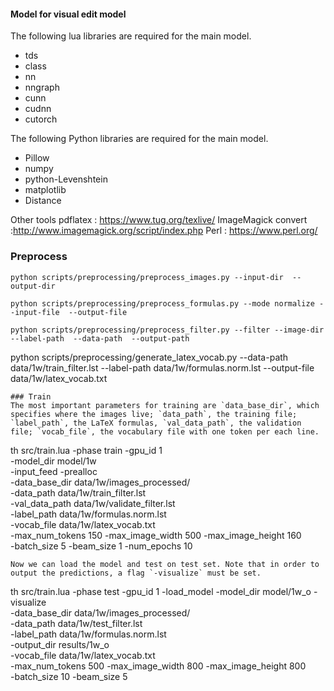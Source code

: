#### Model for visual edit model

The following lua libraries are required for the main model.

* tds
* class 
* nn
* nngraph
* cunn
* cudnn
* cutorch

The following Python libraries are required for the main model.

* Pillow
* numpy
* python-Levenshtein
* matplotlib
* Distance

Other tools
pdflatex : https://www.tug.org/texlive/
ImageMagick convert :http://www.imagemagick.org/script/index.php
Perl : https://www.perl.org/

### Preprocess
```
python scripts/preprocessing/preprocess_images.py --input-dir  --output-dir 
```
```
python scripts/preprocessing/preprocess_formulas.py --mode normalize --input-file  --output-file 
```
```
python scripts/preprocessing/preprocess_filter.py --filter --image-dir  --label-path  --data-path  --output-path 

```
python scripts/preprocessing/generate_latex_vocab.py --data-path data/1w/train_filter.lst --label-path data/1w/formulas.norm.lst --output-file data/1w/latex_vocab.txt
```
### Train
The most important parameters for training are `data_base_dir`, which specifies where the images live; `data_path`, the training file; `label_path`, the LaTeX formulas, `val_data_path`, the validation file; `vocab_file`, the vocabulary file with one token per each line.

```
th src/train.lua -phase train -gpu_id 1 \
-model_dir model/1w \
-input_feed -prealloc \
-data_base_dir data/1w/images_processed/ \
-data_path data/1w/train_filter.lst \
-val_data_path data/1w/validate_filter.lst \
-label_path data/1w/formulas.norm.lst \
-vocab_file data/1w/latex_vocab.txt \
-max_num_tokens 150 -max_image_width 500 -max_image_height 160 \
-batch_size 5 -beam_size 1 -num_epochs 10
```
Now we can load the model and test on test set. Note that in order to output the predictions, a flag `-visualize` must be set.

```
th src/train.lua -phase test -gpu_id 1 -load_model -model_dir model/1w_o -visualize \
-data_base_dir data/1w/images_processed/ \
-data_path data/1w/test_filter.lst \
-label_path data/1w/formulas.norm.lst \
-output_dir results/1w_o \
-vocab_file data/1w/latex_vocab.txt \
-max_num_tokens 500 -max_image_width 800 -max_image_height 800 \
-batch_size 10 -beam_size 5 
```


